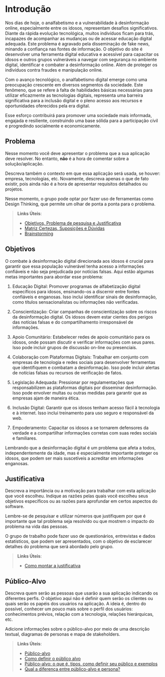 # Introdução

Nos dias de hoje, o analfabetismo e a vulnerabilidade à desinformação online, especialmente entre os idosos, representam desafios significativos. Diante da rápida evolução tecnológica, muitos indivíduos ficam para trás, incapazes de acompanhar as mudanças ou de acessar educação digital adequada. Este problema é agravado pela disseminação de fake news, minando a confiança nas fontes de informação. O objetivo do site é desenvolver uma ferramenta digital educativa e acessível para capacitar os idosos e outros grupos vulneráveis a navegar com segurança no ambiente digital, identificar e combater a desinformação online. Além de proteger os indivíduos contra fraudes e manipulação online.

Com o avanço tecnológico, o analfabetismo digital emerge como uma preocupação crescente em diversos segmentos da sociedade. Este fenômeno, que se refere à falta de habilidades básicas necessárias para utilizar eficazmente as tecnologias digitais, representa uma barreira significativa para a inclusão digital e o pleno acesso aos recursos e oportunidades oferecidos pela era digital.

Esse esforço contribuirá para promover uma sociedade mais informada, engajada e resiliente, construindo uma base sólida para a participação cívil e progredindo socialmente e economicamente.

## Problema

Nesse momento você deve apresentar o problema que a sua aplicação deve resolver. No entanto, **não** é a hora de comentar sobre a solução/aplicação.

Descreva também o contexto em que essa aplicação será usada, se  houver: empresa, tecnologias, etc. Novamente, descreva apenas o que de fato existir, pois ainda não é a hora de apresentar requisitos detalhados ou projetos.

Nesse momento, o grupo pode optar por fazer uso  de ferramentas como Design Thinking, que permite um olhar de ponta a ponta para o problema.

> **Links Úteis**:
> - [Objetivos, Problema de pesquisa e Justificativa](https://medium.com/@versioparole/objetivos-problema-de-pesquisa-e-justificativa-c98c8233b9c3)
> - [Matriz Certezas, Suposições e Dúvidas](https://medium.com/educa%C3%A7%C3%A3o-fora-da-caixa/matriz-certezas-suposi%C3%A7%C3%B5es-e-d%C3%BAvidas-fa2263633655)
> - [Brainstorming](https://www.euax.com.br/2018/09/brainstorming/)

## Objetivos

O combate à desinformação digital direcionada aos idosos é crucial para garantir que essa população vulnerável tenha acesso a informações confiáveis e não seja prejudicada por notícias falsas. Aqui estão algumas metas importantes para abordar esse problema:

1. Educação Digital: Promover programas de alfabetização digital específicos para idosos, ensinando-os a discernir entre fontes confiáveis e enganosas. Isso inclui identificar sinais de desinformação, como títulos sensacionalistas ou informações não verificadas.

2. Conscientização: Criar campanhas de conscientização sobre os riscos da desinformação digital. Os idosos devem estar cientes dos perigos das notícias falsas e do compartilhamento irresponsável de informações.

3. Apoio Comunitário: Estabelecer redes de apoio comunitário para os idosos, onde possam discutir e verificar informações com seus pares. Isso pode incluir grupos de discussão on-line ou presenciais.

4. Colaboração com Plataformas Digitais: Trabalhar em conjunto com empresas de tecnologia e redes sociais para desenvolver ferramentas que identifiquem e combatam a desinformação. Isso pode incluir alertas de notícias falsas ou recursos de verificação de fatos.

5. Legislação Adequada: Pressionar por regulamentações que responsabilizem as plataformas digitais por disseminar desinformação. Isso pode envolver multas ou outras medidas para garantir que as empresas ajam de maneira ética.

6. Inclusão Digital: Garantir que os idosos tenham acesso fácil à tecnologia e à internet. Isso inclui treinamento para uso seguro e responsável da web.

7. Empoderamento: Capacitar os idosos a se tornarem defensores da verdade e a compartilhar informações corretas com suas redes sociais e familiares.

Lembrando que a desinformação digital é um problema que afeta a todos, independentemente da idade, mas é especialmente importante proteger os idosos, que podem ser mais suscetíveis a acreditar em informações enganosas.

## Justificativa

Descreva a importância ou a motivação para trabalhar com esta aplicação que você escolheu. Indique as razões pelas quais você escolheu seus objetivos específicos ou as razões para aprofundar em certos aspectos do software.

Lembre-se de pesquisar e utilizar números que justifiquem por que é importante que tal problema seja resolvido ou que mostrem o impacto do problema na vida das pessoas.

O grupo de trabalho pode fazer uso de questionários, entrevistas e dados estatísticos, que podem ser apresentados, com o objetivo de esclarecer detalhes do problema que será abordado pelo grupo.

> **Links Úteis**:
> - [Como montar a justificativa](https://guiadamonografia.com.br/como-montar-justificativa-do-tcc/)

## Público-Alvo

Descreva quem serão as pessoas que usarão a sua aplicação indicando os diferentes perfis. O objetivo aqui não é definir quem serão os clientes ou quais serão os papéis dos usuários na aplicação. A ideia é, dentro do possível, conhecer um pouco mais sobre o perfil dos usuários: conhecimentos prévios, relação com a tecnologia, relações hierárquicas, etc.

Adicione informações sobre o público-alvo por meio de uma descrição textual, diagramas de personas e mapa de stakeholders.

> **Links Úteis**:
> - [Público-alvo](https://blog.hotmart.com/pt-br/publico-alvo/)
> - [Como definir o público alvo](https://exame.com/pme/5-dicas-essenciais-para-definir-o-publico-alvo-do-seu-negocio/)
> - [Público-alvo: o que é, tipos, como definir seu público e exemplos](https://klickpages.com.br/blog/publico-alvo-o-que-e/)
> - [Qual a diferença entre público-alvo e persona?](https://rockcontent.com/blog/diferenca-publico-alvo-e-persona/)
